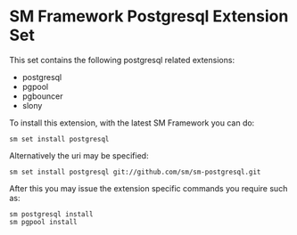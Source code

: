 # SM Framework Postgresql Extension Set


This set contains the following postgresql related extensions:

* postgresql
* pgpool
* pgbouncer
* slony

To install this extension, with the latest SM Framework you can do:

    sm set install postgresql

Alternatively the uri may be specified:

    sm set install postgresql git://github.com/sm/sm-postgresql.git

After this you may issue the extension specific commands you require such as:

    sm postgresql install
    sm pgpool install

